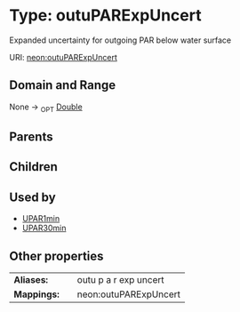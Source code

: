 
# Type: outuPARExpUncert


Expanded uncertainty for outgoing PAR below water surface

URI: [neon:outuPARExpUncert](https://data.neonscience.org/outuPARExpUncert)


## Domain and Range

None ->  <sub>OPT</sub> [Double](types/Double.md)

## Parents


## Children


## Used by

 * [UPAR1min](UPAR1min.md)
 * [UPAR30min](UPAR30min.md)

## Other properties

|  |  |  |
| --- | --- | --- |
| **Aliases:** | | outu p a r exp uncert |
| **Mappings:** | | neon:outuPARExpUncert |

